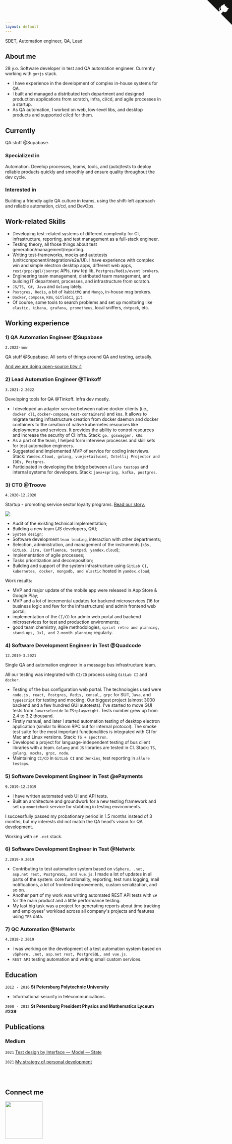 ```yaml
---
layout: default
---
```


SDET, Automation engineer, QA, Lead

## About me

28 y.o. Software developer in test and QA automation engineer. Currently working with `go+js` stack.

- I have experience in the development of complex in-house systems for QA.
- I built and managed a distributed tech department and designed production applications from scratch, infra, ci/cd, and agile processes in a startup.
- As QA automation, I worked on web, low-level libs, and desktop products and supported ci/cd for them.

<a href="https://telegram.me/eromanov" style="font-size: 0;">
  <i class="ti ti-brand-telegram" style="font-size: 1.5rem; margin: 0.5rem;"></i>
  </a>
<a href="https://www.linkedin.com/in/egor-romanov" style="font-size: 0;">
  <i class="ti ti-brand-linkedin" style="font-size: 1.5rem; margin: 0.5rem;"></i>
</a>
<a href="mailto:egor.romanov@gmail.com" style="font-size: 0;">
  <i class="ti ti-mail" style="font-size: 1.5rem; margin: 0.5rem; color: red;"></i>
</a>

## Currently

QA stuff @Supabase.

### Specialized in

Automation. Develop processes, teams, tools, and (auto)tests to deploy reliable products quickly and smoothly and ensure quality throughout the dev cycle.

### Interested in

Building a friendly agile QA culture in teams, using the shift-left approach and reliable automation, ci/cd, and DevOps.

## Work-related Skills

- Developing test-related systems of different complexity for CI, infrastructure, reporting, and test management as a full-stack engineer.
- Testing theory, all those things about test generation/management/reporting.
- Writing test-frameworks, mocks and autotests (unit/component/integration/e2e/UI). I have experience with complex win and simple electron desktop apps, different web apps, `rest/grpc/gql/jsonrpc` APIs, raw tcp lib, `Postgres/Redis/event brokers`.
- Engineering team management, distributed team management, and building IT department, processes, and infrastructure from scratch.
- `JS/TS, C#, Java` and `Golang` lately.
- `Postgres, Redis`, a bit of `RabbitMQ` and `Mongo`, in-house msg brokers.
- `Docker`, `compose`, `K8s`, `GitlabCI`, `git`.
- Of course, some tools to search problems and set up monitoring like `elastic, kibana, grafana, prometheus`, local sniffers, `dotpeek`, etc.

## Working experience

### 1) QA Automation Engineer @Supabase

`2.2022-now`

QA stuff @Supabase. All sorts of things around QA and testing, actually.

[And we are doing open-source btw :)](https://github.com/supabase)

### 2) Lead Automation Engineer @Tinkoff

`3.2021-2.2022`

Developing tools for QA @Tinkoff. Infra dev mostly.

- I developed an adapter service between native docker clients (i.e., `docker cli`, `docker-compose`, `test-containers`) and `k8s`. It allows to migrate testing infrastructure creation from docker daemon and docker containers to the creation of native kubernetes resources like deployments and services. It provides the ability to control resources and increase the security of CI infra. Stack: `go, goswagger, k8s`.
- As a part of the team, I helped form interview processes and skill sets for test automation engineers.
- Suggested and implemented MVP of service for coding interviews. Stack: `Yandex.Cloud, golang, vuejs+tailwind, Intellij Projector and IDEs, Postgres`.
- Participated in developing the bridge between `allure testops` and internal systems for developers. Stack: `java+spring, kafka, postgres`.

### 3) CTO @Troove

`4.2020-12.2020`

Startup - promoting service sector loyalty programs.
[Read our story.](https://vc.ru/tribuna/188450-kak-potratit-15-mln-rubley-neskolko-raz-peredelat-mvp-i-ne-oblazhatsya)

![](https://leonardo.osnova.io/14bd496d-b5f3-52a0-ac0c-9a0f6a4c6302/-/preview/2100/-/format/webp/)

- Audit of the existing technical implementation;
- Building a new team (JS developers, QA);
- `System design`;
- Software development `team leading`, interaction with other departments;
- Selection, administration, and management of the instruments (`k8s, GitLab, Jira, Confluence, testpad, yandex.cloud`);
- Implementation of agile processes;
- Tasks prioritization and decomposition;
- Building and support of the system infrastructure using `GitLab CI, kubernetes, docker, mongodb, and elastic` hosted in `yandex.cloud`;

Work results:

- MVP and major update of the mobile app were released in App Store & Google Play;
- MVP and a lot of incremental updates for backend microservices (16 for business logic and few for the infrastructure) and admin frontend web portal;
- implementation of the `CI/CD` for admin web portal and backend microservices for test and production environments;
- good team chemistry, agile methodologies, `sprint retro and planning, stand-ups, 1х1, and 2-month planning` regularly.

### 4) Software Development Engineer in Test @Quadcode

`12.2019-3.2021`

Single QA and automation engineer in a message bus infrastructure team.

All our testing was integrated with `CI/CD` process using `GitLab CI` and `docker`.

- Testing of the bus configuration web portal. The technologies used were `node.js, react, Postgres, Redis, consul, grpc` for SUT, `Java`, and `typescript` for testing and mocking. Our biggest project (almost 3000 backend and a few hundred GUI autotests). I've started to move GUI tests from `Java+selenide` to `TS+playwright`. Tests number grew up from 2.4 to 3.2 thousand.
- Firstly manual, and later I started automation testing of desktop electron application (similar to Bloom RPC but for internal protocol). The smoke test suite for the most important functionalities is integrated with CI for Mac and Linux versions. Stack: `TS + spectron`.
- Developed a project for language-independent testing of bus client libraries with a team. `Golang` and `JS` libraries are tested in CI. Stack: `TS, golang, mocha, grpc, node`.
- Maintaining `CI/CD` in `GitLab CI` and `Jenkins`, test reporting in `allure testops`.

### 5) Software Development Engineer in Test @ePayments

`9.2019-12.2019`

- I have written automated web UI and API tests.
- Built an architecture and groundwork for a new testing framework and set up `mountebank` service for stubbing in testing environments.

I successfully passed my probationary period in 1.5 months instead of 3 months, but my interests did not match the QA head's vision for QA development.

Working with `c# .net` stack.

### 6) Software Development Engineer in Test @Netwrix

`2.2019-9.2019`

- Contributing to test automation system based on `vSphere, .net, asp.net rest, PostgreSQL, and vue.js`. I made a lot of updates in all parts of the system: core functionality, reporting, test runs logging, mail notifications, a lot of frontend improvements, custom serialization, and so on.
- Another part of my work was writing automated REST API tests with `c#` for the main product and a little performance testing.
- My last big task was a project for generating reports about time tracking and employees' workload across all company's projects and features using `TFS` data.

### 7) QC Automation @Netwrix

`4.2018-2.2019`

- I was working on the development of a test automation system based on `vSphere, .net, asp.net rest, PostgreSQL, and vue.js`.
- `REST API` testing automation and writing small custom services.

## Education

`2012 - 2016`
**St Petersburg Polytechnic University**

- Informational security in telecommunications.

`2008 - 2012`
**St Petersburg President Physics and Mathematics Lyceum #239**

## Publications

<!-- A list is also available [online](https://egor-romanov.medium.com/) -->

### Medium

<a href="https://egor-romanov.medium.com/" style="font-size: 0;">
  <i class="ti ti-brand-medium" style="color: black; font-size: 1.5rem;"></i>
</a>

`2021`
[Test design by Interface — Model — State](https://egor-romanov.medium.com/%D1%82%D0%B5%D1%81%D1%82-%D0%B4%D0%B8%D0%B7%D0%B0%D0%B9%D0%BD-%D0%BC%D0%B5%D1%82%D0%BE%D0%B4%D0%BE%D0%BC-interface-model-state-7fa89c43934d)

`2021`
[My strategy of personal development](https://egor-romanov.medium.com/%D0%BA%D0%B0%D0%BA-%D1%8F-%D1%83%D0%B2%D0%B5%D0%BB%D0%B8%D1%87%D0%B8%D0%BB-%D1%81%D0%B2%D0%BE%D0%B9-%D0%B4%D0%BE%D1%85%D0%BE%D0%B4-%D0%B2-7-%D1%80%D0%B0%D0%B7-%D0%B7%D0%B0-2-5-%D0%B3%D0%BE%D0%B4%D0%B0-81561bf788a6)

<div style="margin-top: 3rem;">
  <a href="https://github.com/egor-romanov/cv/raw/main/evcv.pdf" style="font-size: 0">
    <h2>Download CV<i class="ti ti-file-download" style="font-size: 1.5rem;margin-left: 0.3rem;color: #0074d9;"></i>
    </h2>
  </a>
</div>

## Connect me

<img src="https://avatars.githubusercontent.com/u/58992960?s=400&u=0a367857c290df05eede2230a6af6fceb9fe80d0&v=4" width="120" height="120"/>

<div align="center" style="margin-bottom: 2rem;">
  <a href="https://telegram.me/eromanov" style="font-size: 0;">
    <i class="ti ti-brand-telegram" style="font-size: 2.5rem; margin: 0.5rem;"></i>
  </a>
  <a href="https://github.com/egor-romanov" style="font-size: 0;">
    <i class="ti ti-brand-github" style="color: black; font-size: 2.5rem; margin: 0.5rem;"></i>
  </a>
  <a href="https://www.linkedin.com/in/egor-romanov" style="font-size: 0;">
    <i class="ti ti-brand-linkedin" style="font-size: 2.5rem; margin: 0.5rem;"></i>
  </a>
  <a href="https://egor-romanov.medium.com/" style="font-size: 0;">
    <i class="ti ti-brand-medium" style="color: black; font-size: 2.5rem; margin: 0.5rem;"></i>
  </a>
  <a href="mailto:egor.romanov@gmail.com" style="font-size: 0;">
    <i class="ti ti-mail" style="color: red; font-size: 2.5rem; margin: 0.5rem;"></i>
  </a>
</div>

<!-- Calendly inline widget begin -->
<div class="calendly-inline-widget" data-url="https://calendly.com/egor-romanov/small-talk?hide_event_type_details=1&hide_gdpr_banner=1" style="min-width:320px;height:630px;"></div>
<script type="text/javascript" src="https://assets.calendly.com/assets/external/widget.js" async></script>
<!-- Calendly inline widget end -->

<a href="https://github.com/egor-romanov/cv" class="github-corner"><svg width="80" height="80" viewBox="0 0 250 250" style="fill:#151513; color:#fff; position: absolute; top: 0; border: 0; right: 0;"><path d="M0,0 L115,115 L130,115 L142,142 L250,250 L250,0 Z"></path><path d="M128.3,109.0 C113.8,99.7 119.0,89.6 119.0,89.6 C122.0,82.7 120.5,78.6 120.5,78.6 C119.2,72.0 123.4,76.3 123.4,76.3 C127.3,80.9 125.5,87.3 125.5,87.3 C122.9,97.6 130.6,101.9 134.4,103.2" fill="currentColor" style="transform-origin: 130px 106px;" class="octo-arm"></path><path d="M115.0,115.0 C114.9,115.1 118.7,116.5 119.8,115.4 L133.7,101.6 C136.9,99.2 139.9,98.4 142.2,98.6 C133.8,88.0 127.5,74.4 143.8,58.0 C148.5,53.4 154.0,51.2 159.7,51.0 C160.3,49.4 163.2,43.6 171.4,40.1 C171.4,40.1 176.1,42.5 178.8,56.2 C183.1,58.6 187.2,61.8 190.9,65.4 C194.5,69.0 197.7,73.2 200.1,77.6 C213.8,80.2 216.3,84.9 216.3,84.9 C212.7,93.1 206.9,96.0 205.4,96.6 C205.1,102.4 203.0,107.8 198.3,112.5 C181.9,128.9 168.3,122.5 157.7,114.1 C157.9,116.9 156.7,120.9 152.7,124.9 L141.0,136.5 C139.8,137.7 141.6,141.9 141.8,141.8 Z" fill="currentColor" class="octo-body"></path></svg></a><style>.github-corner:hover .octo-arm{animation:octocat-wave 560ms ease-in-out}@keyframes octocat-wave{0%,100%{transform:rotate(0)}20%,60%{transform:rotate(-25deg)}40%,80%{transform:rotate(10deg)}}@media (max-width:500px){.github-corner:hover .octo-arm{animation:none}.github-corner .octo-arm{animation:octocat-wave 560ms ease-in-out}}</style>
